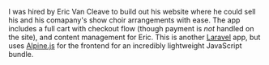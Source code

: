I was hired by Eric Van Cleave to build out his website where he could sell his and his comapany's show choir arrangements with ease. The app includes a full cart with checkout flow (though payment is _not_ handled on the site), and content management for Eric. This is another [Laravel](https://laravel.com) app, but uses [Alpine.js](https://alpinejs.dev/) for the frontend for an incredibly lightweight JavaScript bundle.
